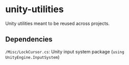 # unity-utilities

Unity utilities meant to be reused across projects.

## Dependencies

`/Misc/LockCursor.cs`: Unity input system package (`using UnityEngine.InputSystem`)
